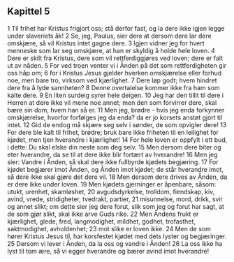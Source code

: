## Kapittel 5

1 Til frihet har Kristus frigjort oss; stå derfor fast, og la dere ikke igjen legge under slaveriets åk!
2 Se, jeg, Paulus, sier dere at dersom dere lar dere omskjære, så vil Kristus intet gagne dere.
3 Igjen vidner jeg for hvert menneske som lar seg omskjære, at han er skyldig å holde hele loven.
4 Dere er skilt fra Kristus, dere som vil rettferdiggjøres ved loven; dere er falt ut av nåden.
5 For ved troen venter vi i Ånden på det som rettferdigheten gir oss håp om;
6 for i Kristus Jesus gjelder hverken omskjærelse eller forhud noe, men bare tro, virksom ved kjærlighet.
7 Dere løp godt; hvem hindret dere fra å lyde sannheten?
8 Denne overtalelse kommer ikke fra ham som kalte dere.
9 En liten surdeig syrer hele deigen.
10 Jeg har den tillit til dere i Herren at dere ikke vil mene noe annet; men den som forvirrer dere, skal bære sin dom, hvem han så er.
11 Men jeg, brødre - hvis jeg enda forkynner omskjærelse, hvorfor forfølges jeg da enda? da er jo korsets anstøt gjort til intet.
12 Gid de endog må skjære seg selv i sønder, de som opvigler dere!
13 For dere ble kalt til frihet, brødre; bruk bare ikke friheten til en leilighet for kjødet, men tjen hverandre i kjærlighet!
14 For hele loven er oppfylt i ett bud, i dette: Du skal elske din neste som deg selv.
15 Men dersom dere biter og eter hverandre, da se til at dere ikke blir fortært av hverandre!
16 Men jeg sier: Vandre i Ånden, så skal dere ikke fullbyrde kjødets begjæring.
17 For kjødet begjærer imot Ånden, og Ånden imot kjødet; de står hverandre imot, så dere ikke skal gjøre det dere vil.
18 Men dersom dere drives av Ånden, da er dere ikke under loven.
19 Men kjødets gjerninger er åpenbare, såsom: utukt, urenhet, skamløshet,
20 avgudsdyrkelse, trolldom, fiendskap, kiv, avind, vrede, stridigheter, tvedrakt, partier,
21 misunnelse, mord, drikk, svir og annet slikt; om dette sier jeg dere forut, slik som jeg og forut har sagt, at de som gjør slikt, skal ikke arve Guds rike.
22 Men Åndens frukt er kjærlighet, glede, fred, langmodighet, mildhet, godhet, trofasthet, saktmodighet, avholdenhet;
23 mot slike er loven ikke.
24 Men de som hører Kristus Jesus til, har korsfestet kjødet med dets lyster og begjæringer.
25 Dersom vi lever i Ånden, da la oss og vandre i Ånden!
26 La oss ikke ha lyst til tom ære, så vi egger hverandre og bærer avind imot hverandre!
